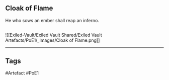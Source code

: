 ## Cloak of Flame
He who sows an ember shall reap an inferno.
##
![[Exiled-Vault/Exiled Vault Shared/Exiled Vault Artefacts/PoE1/_Images/Cloak of Flame.png]]

---
## Tags
#Artefact
#PoE1
